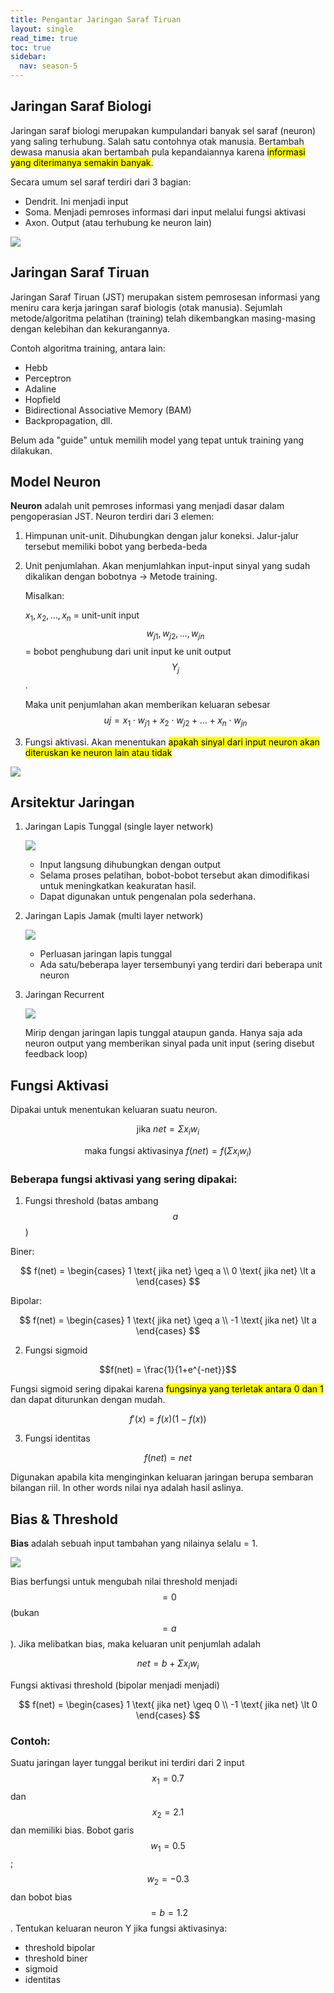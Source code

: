 ```yaml
---
title: Pengantar Jaringan Saraf Tiruan
layout: single
read_time: true
toc: true
sidebar:
  nav: season-5
---
```



## Jaringan Saraf Biologi

Jaringan saraf biologi merupakan kumpulandari banyak sel saraf (neuron) yang saling terhubung. Salah satu contohnya otak manusia. Bertambah dewasa manusia akan bertambah pula kepandaiannya karena <mark>informasi yang diterimanya semakin banyak</mark>.

Secara umum sel saraf terdiri dari 3 bagian:

- Dendrit. Ini menjadi input
- Soma. Menjadi pemroses informasi dari input melalui fungsi aktivasi
- Axon. Output (atau terhubung ke neuron lain)

![](../assets/img/2022-08-16-21-15-10.png)

## Jaringan Saraf Tiruan

Jaringan Saraf Tiruan (JST) merupakan sistem pemrosesan informasi yang meniru cara kerja jaringan saraf biologis (otak manusia). Sejumlah metode/algoritma pelatihan (training) telah dikembangkan masing-masing dengan kelebihan dan kekurangannya.

Contoh algoritma training, antara lain:

- Hebb
- Perceptron
- Adaline
- Hopfield
- Bidirectional Associative Memory (BAM)
- Backpropagation, dll.

Belum ada "guide" untuk memilih model yang tepat untuk training yang dilakukan.

## Model Neuron

**Neuron** adalah unit pemroses informasi yang menjadi dasar dalam pengoperasian JST. Neuron terdiri dari 3 elemen:

1. Himpunan unit-unit. Dihubungkan dengan jalur koneksi. Jalur-jalur tersebut memiliki bobot yang berbeda-beda
2. Unit penjumlahan. Akan menjumlahkan input-input sinyal yang sudah dikalikan dengan bobotnya -> Metode training.
    
    Misalkan:

    $x_1, x_2, \dots, x_n$ = unit-unit input
    $$w_{j1}, w_{j2}, \dots, w_{jn}$$ = bobot penghubung dari unit input ke unit output $$Y_j$$.

    Maka unit penjumlahan akan memberikan keluaran sebesar $$uj = x_1 \cdot w_{j1} + x_2 \cdot w_{j2} + \dots + x_n \cdot w_{jn}$$
    
3. Fungsi aktivasi. Akan menentukan <mark>apakah sinyal dari input neuron akan diteruskan ke neuron lain atau tidak</mark>

![](https://miro.medium.com/max/1040/1*TbOZ8WiqXTckkaQpZq0Xaw.png)

## Arsitektur Jaringan

1. Jaringan Lapis Tunggal (single layer network)
   
   ![](https://usercontent1.hubstatic.com/3993124_f520.jpg)

   - Input langsung dihubungkan dengan output
   - Selama proses pelatihan, bobot-bobot tersebut akan dimodifikasi untuk meningkatkan keakuratan hasil.
   - Dapat digunakan untuk pengenalan pola sederhana.

2. Jaringan Lapis Jamak (multi layer network)
   
   ![](https://www.researchgate.net/profile/Maria_Haritou/publication/291339457/figure/fig1/AS:334187497312256@1456687916125/Typical-structure-of-a-feed-forward-multilayer-neural-network.png)

   - Perluasan jaringan lapis tunggal
   - Ada satu/beberapa layer tersembunyi yang terdiri dari beberapa unit neuron

3. Jaringan Recurrent
   
   ![](https://cdn-images-1.medium.com/max/1200/1*K6s4Li0fTl1pSX4-WPBMMA.jpeg)
   
   Mirip dengan jaringan lapis tunggal ataupun ganda. Hanya saja ada neuron output yang memberikan sinyal pada unit input (sering disebut feedback loop)

## Fungsi Aktivasi

Dipakai untuk menentukan keluaran suatu neuron.

$$\text{jika } net = \Sigma{x_i w_i}$$

$$\text{maka fungsi aktivasinya } f(net) = f(\Sigma{x_i w_i})$$

### Beberapa fungsi aktivasi yang sering dipakai:

1. Fungsi threshold (batas ambang $$a$$)
   
Biner:

$$
f(net) = \begin{cases}
1 \text{ jika net} \geq a \\
0 \text{ jika net} \lt a
\end{cases}
$$

Bipolar:

$$
f(net) = \begin{cases}
1 \text{ jika net} \geq a \\
-1 \text{ jika net} \lt a
\end{cases}
$$

2. Fungsi sigmoid

$$f(net) = \frac{1}{1+e^{-net}}$$

Fungsi sigmoid sering dipakai karena <mark> fungsinya yang terletak antara 0 dan 1</mark> dan dapat diturunkan dengan mudah.

$$f'(x) = f(x) (1-f(x))$$

3. Fungsi identitas

$$f(net) = net$$

Digunakan apabila kita menginginkan keluaran jaringan berupa sembaran bilangan riil. In other words nilai nya adalah hasil aslinya.

## Bias & Threshold

**Bias** adalah sebuah input tambahan yang nilainya selalu = 1.

[![](https://qph.fs.quoracdn.net/main-qimg-045c821538df289d43b0af89f042d037)](https://www.quora.com/What-is-bias-in-artificial-neural-network)

Bias berfungsi untuk mengubah nilai threshold menjadi $$= 0$$ (bukan $$= a$$). Jika melibatkan bias, maka keluaran unit penjumlah adalah

$$net = b + \Sigma{x_i w_i}$$

Fungsi aktivasi threshold (bipolar menjadi menjadi)

$$
f(net) = \begin{cases}
1 \text{ jika net} \geq 0 \\
-1 \text{ jika net} \lt 0
\end{cases}
$$

### Contoh:

Suatu jaringan layer tunggal berikut ini terdiri dari 2 input $$x_1 = 0.7$$ dan $$x_2 = 2.1$$ dan memiliki bias. Bobot garis $$w_1 = 0.5$$; $$w_2 = -0.3$$ dan bobot bias $$= b = 1.2$$. Tentukan keluaran neuron Y jika fungsi aktivasinya:

- threshold bipolar
- threshold biner
- sigmoid
- identitas